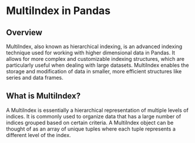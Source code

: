 # MultiIndex in Pandas

## Overview
MultiIndex, also known as hierarchical indexing, is an advanced indexing technique used for working with higher dimensional data in Pandas. It allows for more complex and customizable indexing structures, which are particularly useful when dealing with large datasets. MultiIndex enables the storage and modification of data in smaller, more efficient structures like series and data frames.

## What is MultiIndex?
A MultiIndex is essentially a hierarchical representation of multiple levels of indices. It is commonly used to organize data that has a large number of indices grouped based on certain criteria. A MultiIndex object can be thought of as an array of unique tuples where each tuple represents a different level of the index.
